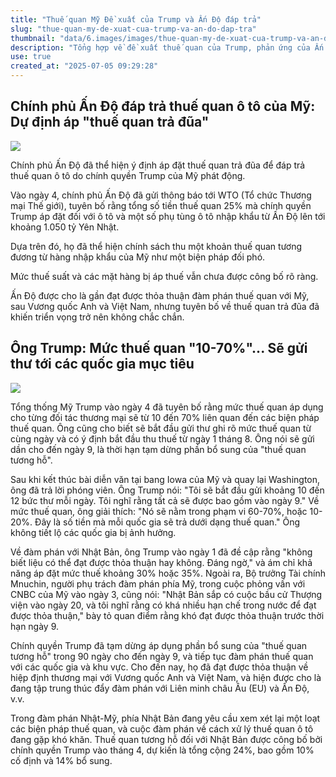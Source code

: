 ```yaml
---
title: "Thuế quan Mỹ Đề xuất của Trump và Ấn Độ đáp trả"
slug: "thue-quan-my-de-xuat-cua-trump-va-an-do-dap-tra"
thumbnail: "data/6.images/images/thue-quan-my-de-xuat-cua-trump-va-an-do-dap-tra.webp"
description: "Tổng hợp về đề xuất thuế quan của Trump, phản ứng của Ấn Độ và đàm phán thương mại Mỹ."
use: true
created_at: "2025-07-05 09:29:28"
---
```


## Chính phủ Ấn Độ đáp trả thuế quan ô tô của Mỹ: Dự định áp "thuế quan trả đũa"

![](/images/20250705-00997251-fnn-000-1-view.webp)

Chính phủ Ấn Độ đã thể hiện ý định áp đặt thuế quan trả đũa để đáp trả thuế quan ô tô do chính quyền Trump của Mỹ phát động.

Vào ngày 4, chính phủ Ấn Độ đã gửi thông báo tới WTO (Tổ chức Thương mại Thế giới), tuyên bố rằng tổng số tiền thuế quan 25% mà chính quyền Trump áp đặt đối với ô tô và một số phụ tùng ô tô nhập khẩu từ Ấn Độ lên tới khoảng 1.050 tỷ Yên Nhật.

Dựa trên đó, họ đã thể hiện chính sách thu một khoản thuế quan tương đương từ hàng nhập khẩu của Mỹ như một biện pháp đối phó.

Mức thuế suất và các mặt hàng bị áp thuế vẫn chưa được công bố rõ ràng.

Ấn Độ được cho là gần đạt được thỏa thuận đàm phán thuế quan với Mỹ, sau Vương quốc Anh và Việt Nam, nhưng tuyên bố về thuế quan trả đũa đã khiến triển vọng trở nên không chắc chắn.

## Ông Trump: Mức thuế quan "10-70%"... Sẽ gửi thư tới các quốc gia mục tiêu

![](/images/20250704-00050139-yom-000-7-view.webp)

Tổng thống Mỹ Trump vào ngày 4 đã tuyên bố rằng mức thuế quan áp dụng cho từng đối tác thương mại sẽ từ 10 đến 70% liên quan đến các biện pháp thuế quan. Ông cũng cho biết sẽ bắt đầu gửi thư ghi rõ mức thuế quan từ cùng ngày và có ý định bắt đầu thu thuế từ ngày 1 tháng 8. Ông nói sẽ gửi dần cho đến ngày 9, là thời hạn tạm dừng phần bổ sung của "thuế quan tương hỗ".

Sau khi kết thúc bài diễn văn tại bang Iowa của Mỹ và quay lại Washington, ông đã trả lời phóng viên. Ông Trump nói: "Tôi sẽ bắt đầu gửi khoảng 10 đến 12 bức thư mỗi ngày. Tôi nghĩ rằng tất cả sẽ được bao gồm vào ngày 9." Về mức thuế quan, ông giải thích: "Nó sẽ nằm trong phạm vi 60-70%, hoặc 10-20%. Đây là số tiền mà mỗi quốc gia sẽ trả dưới dạng thuế quan." Ông không tiết lộ các quốc gia bị ảnh hưởng.

Về đàm phán với Nhật Bản, ông Trump vào ngày 1 đã đề cập rằng "không biết liệu có thể đạt được thỏa thuận hay không. Đáng ngờ," và ám chỉ khả năng áp đặt mức thuế khoảng 30% hoặc 35%. Ngoài ra, Bộ trưởng Tài chính Mnuchin, người phụ trách đàm phán phía Mỹ, trong cuộc phỏng vấn với CNBC của Mỹ vào ngày 3, cũng nói: "Nhật Bản sắp có cuộc bầu cử Thượng viện vào ngày 20, và tôi nghĩ rằng có khá nhiều hạn chế trong nước để đạt được thỏa thuận," bày tỏ quan điểm rằng khó đạt được thỏa thuận trước thời hạn ngày 9.

Chính quyền Trump đã tạm dừng áp dụng phần bổ sung của "thuế quan tương hỗ" trong 90 ngày cho đến ngày 9, và tiếp tục đàm phán thuế quan với các quốc gia và khu vực. Cho đến nay, họ đã đạt được thỏa thuận về hiệp định thương mại với Vương quốc Anh và Việt Nam, và hiện được cho là đang tập trung thúc đẩy đàm phán với Liên minh châu Âu (EU) và Ấn Độ, v.v.

Trong đàm phán Nhật-Mỹ, phía Nhật Bản đang yêu cầu xem xét lại một loạt các biện pháp thuế quan, và cuộc đàm phán về cách xử lý thuế quan ô tô đang gặp khó khăn. Thuế quan tương hỗ đối với Nhật Bản được công bố bởi chính quyền Trump vào tháng 4, dự kiến là tổng cộng 24%, bao gồm 10% cố định và 14% bổ sung.